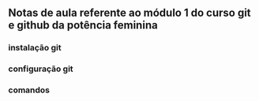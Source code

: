 ## Notas de aula referente ao módulo 1 do curso git e github da potência feminina 

### instalação git

### configuração git


### comandos